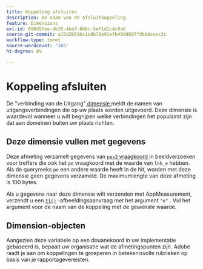 ```yaml
---
title: Koppeling afsluiten
description: De naam van de afsluitkoppeling.
feature: Dimensions
exl-id: 090d5fee-4b35-4be7-866c-5ef1d1c4c0a6
source-git-commit: a15d2b596c1e8b70e91efb49dd607fdbb0ceec3c
workflow-type: tm+mt
source-wordcount: '165'
ht-degree: 0%

---
```


# Koppeling afsluiten

De &quot;verbinding van de Uitgang&quot;[ dimensie ](overview.md) meldt de namen van uitgangsverbindingen die op uw plaats worden uitgevoerd. Deze dimensie is waardevol wanneer u wilt begrijpen welke verbindingen het populairst zijn dat aan domeinen buiten uw plaats richten.

## Deze dimensie vullen met gegevens

Deze afmeting verzamelt gegevens van [`pev2` vraagkoord ](/help/implement/validate/query-parameters.md) in beeldverzoeken voor treffers die ook het `pe` vraagkoord met de waarde van `lnk_e` hebben. Als de queryreeks `pe` een andere waarde heeft in de hit, worden met deze dimensie geen gegevens verzameld. De maximumlengte van deze afmeting is 100 bytes.

Als u gegevens naar deze dimensie wilt verzenden met AppMeasurement, verzendt u een [`tl()`](/help/implement/vars/functions/tl-method.md) -afbeeldingsaanvraag met het argument `"e"` . Vul het argument voor de naam van de koppeling met de gewenste waarde.

## Dimension-objecten

Aangezien deze variabele op een douanekoord in uw implementatie gebaseerd is, bepaalt uw organisatie wat de afmetingspunten zijn. Adobe raadt je aan om koppelingen te groeperen in betekenisvolle rubrieken op basis van je rapportagevereisten.

